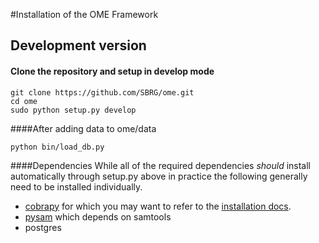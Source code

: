#Installation of the OME Framework

## Development version

#### Clone the repository and setup in develop mode
```
git clone https://github.com/SBRG/ome.git
cd ome
sudo python setup.py develop
```

####After adding data to ome/data
```
python bin/load_db.py
```

####Dependencies
While all of the required dependencies *should* install automatically through setup.py above in practice the following generally need to be installed individually.
* [cobrapy](https://github.com/opencobra/cobrapy/blob/master/README.md) for which you may want to refer to the [installation docs](https://github.com/opencobra/cobrapy/blob/master/INSTALL.md).
* [pysam](https://github.com/pysam-developers/pysam) which depends on samtools
* postgres
